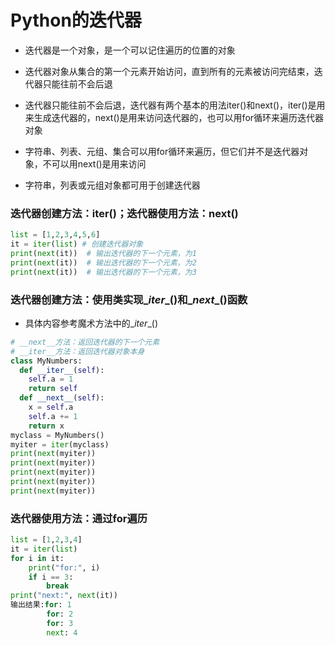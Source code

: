 # Python的迭代器

- 迭代器是一个对象，是一个可以记住遍历的位置的对象

- 迭代器对象从集合的第一个元素开始访问，直到所有的元素被访问完结束，迭代器只能往前不会后退

- 迭代器只能往前不会后退，迭代器有两个基本的用法iter()和next()，iter()是用来生成迭代器的，next()是用来访问迭代器的，也可以用for循环来遍历迭代器对象

- 字符串、列表、元组、集合可以用for循环来遍历，但它们并不是迭代器对象，不可以用next()是用来访问

- 字符串，列表或元组对象都可用于创建迭代器

### 迭代器创建方法：iter()；迭代器使用方法：next()
```python
list = [1,2,3,4,5,6]
it = iter(list) # 创建迭代器对象
print(next(it))  # 输出迭代器的下一个元素，为1
print(next(it))  # 输出迭代器的下一个元素，为2
print(next(it))  # 输出迭代器的下一个元素，为3
```

### 迭代器创建方法：使用类实现\__iter__\()和\__next__\()函数
- 具体内容参考魔术方法中的\__iter__()

```python
# __next__方法：返回迭代器的下一个元素
# __iter__方法：返回迭代器对象本身
class MyNumbers:
  def __iter__(self):
    self.a = 1
    return self
  def __next__(self):
    x = self.a
    self.a += 1
    return x
myclass = MyNumbers()
myiter = iter(myclass)
print(next(myiter))
print(next(myiter))
print(next(myiter))
print(next(myiter))
print(next(myiter))
```


### 迭代器使用方法：通过for遍历
```python
list = [1,2,3,4]
it = iter(list)
for i in it:
    print("for:", i)
    if i == 3:
        break
print("next:", next(it))
输出结果:for: 1
        for: 2
        for: 3
        next: 4
```
